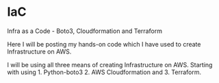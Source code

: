 # IaC
Infra as a Code - Boto3, Cloudformation and Terraform

Here I will be posting my hands-on code which I have used to create Infrastructure on AWS. 

I will be using all three means of creating Infrastructure on AWS. 
Starting with using 
    1. Python-boto3 
    2. AWS Cloudformation and 
    3. Terraform.